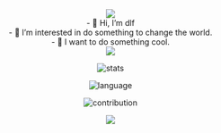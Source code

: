 <div align="center">
  <img src="https://media.tenor.com/DgwnlOgC7jcAAAAM/twerk-cat-dae-cat.gif"/>
  
  <br/>
- 👋 Hi, I’m dlf
  <br/>
- 👀 I’m interested in do something to change the world.
  <br/>
- 👻 I want to do something cool.  
  <br/>
  
  <img src="https://readme-typing-svg.demolab.com?font=Fira+Code&pause=1000&width=235&lines=Hello+World!!" />

  ![stats](https://github-readme-stats.vercel.app/api?username=hddlf&theme=dark&show_icons=true)
  
  ![language](https://github-readme-stats.vercel.app/api/top-langs/?username=hddlf&layout=compact&hide=html&theme=dark)
  
  ![contribution](https://github-readme-streak-stats.herokuapp.com/?user=hddlf&theme=highcontrast)

  
  <img src="https://media.tenor.com/JzbQQOsIPL0AAAAM/onepiece-ace.gif" />
</div>

